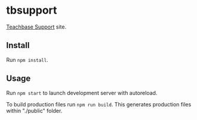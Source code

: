 # tbsupport

[Teachbase Support](http://support.teachbase.ru) site.

## Install

Run `npm install`.

## Usage

Run `npm start` to launch development server with autoreload.

To build production files run `npm run build`. This generates production files within "./public" folder.

